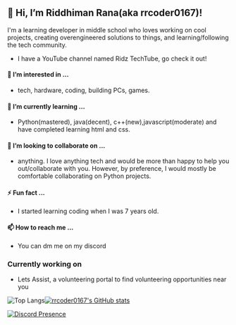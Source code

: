 ## 👋 Hi, I’m Riddhiman Rana(aka rrcoder0167)!

I'm a learning developer in middle school who loves working on cool projects, creating overengineered solutions to things, and learning/following the tech community.

- I have a YouTube channel named Ridz TechTube, go check it out!
#### 👀 I’m interested in ...
- tech, hardware, coding, building PCs, games.
#### 🌱 I’m currently learning ...
- Python(mastered), java(decent), c++(new),javascript(moderate) and have completed learning html and css.
#### 💞️ I’m looking to collaborate on ...
- anything. I love anything tech and would be more than happy to help you out/collaborate with you. However, by preference, I would mostly be comfortable collaborating on Python projects.
#### ⚡ Fun fact ...
- I started learning coding when I was 7 years old.
#### 📫 How to reach me ...
- You can dm me on my discord
### Currently working on
- Lets Assist, a volunteering portal to find volunteering opportunities near you

![Top Langs](https://github-readme-stats.vercel.app/api/top-langs/?username=rrcoder0167&layout=compact)[![rrcoder0167's GitHub stats](https://github-readme-stats.vercel.app/api?username=rrcoder0167&bg_color=24273a&text_color=cad3f5&icon_color=c6a0f6&title_color=8bd5ca)](https://github.com/anuraghazra/github-readme-stats)
<!---
rrcoder0167/rrcoder0167 is a ✨ special ✨ repository because its `README.md` (this file) appears on your GitHub profile.
You can click the Preview link to take a look at your changes.
--->
[![Discord Presence](https://lanyard.cnrad.dev/api/870936028108705803)](https://discord.com/users/870936028108705803)
